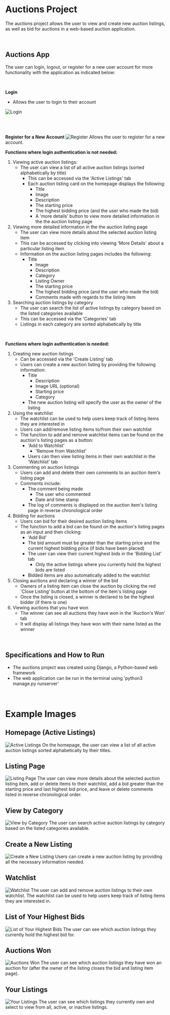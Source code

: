# Auctions Project
The auctions project allows the user to view and create new auction listings, as well as bid for auctions in a web-based auction application.

&nbsp; 

## Auctions App
The user can login, logout, or register for a new user account for more functionality with the application as indicated below:  

&nbsp; 

**Login**
- Allows the user to login to their account
&nbsp;

![Login](/auctions/static/auctions/images/login.png?raw=true "Login")

<br></br>

**Register for a New Account**
![Register](/auctions/static/auctions/images/register.png?raw=true "Register")
Allows the user to register for a new account.

**Functions where login authentication is not needed:**
1. Viewing active auction listings:  
   - The user can view a list of all active auction listings (sorted alphabetically by title)
     - This can be accessed via the 'Active Listings' tab 
     - Each auction listing card on the homepage displays the following:
       - Title
        - Image
        - Description
        - The starting price
        - The highest bidding price (and the user who made the bid)
        - A 'more details' button to view more detailed information in the the auction listing page
2. Viewing more detailed information in the the auction listing page
   - The user can view more details about the selected auction listing item 
    - This can be accessed by clicking into viewing 'More Details' about a particular listing item
    - Information on the auction listing pages includes the following:
      - Title
        - Image
        - Description
        - Category
        - Listing Owner
        - The starting price
        - The highest bidding price (and the user who made the bid)
        - Comments made with regards to the listing item
2. Searching auction listings by category 
   - The user can search the list of active listings by category based on the listed categories available
    - This can be accessed via the 'Categories' tab 
    - Listings in each category are sorted alphabetically by title
      
&nbsp; 

**Functions where login authentication is needed:**
1. Creating new auction listings
   - Can be accessed via the 'Create Listing' tab 
   - Users can create a new auction listing by providing the following information:
      - Title
        - Description
        - Image URL (optional)
        - Starting price
        - Category
      - The new auction listing will specify the user as the owner of the listing
2. Using the watchlist
   - The watchlist can be used to help users keep track of listing items they are interested in
   - Users can add/remove listing items to/from their own watchlist
   - The function to add and remove watchlist items can be found on the auction's listing pages as a button:
      - 'Add to Watchlist'
         - 'Remove from Watchlist'
      - Users can then view listing items in their own watchlist in the 'Watchlist' tab
3. Commenting on auction listings
   - Users can add and delete their own comments to an auction item's listing page
   - Comments include:
      - The comment being made
        - The user who commented
        - Date and time stamp
      - The log of comments is displayed on the auction item's listing page in reverse chronological order
4. Bidding for auctions 
   - Users can bid for their desired auction listing items
   - The function to add a bid can be found on the auction's listing pages as an input and then clicking:
      - 'Add Bid'
      - The bid amount must be greater than the starting price and the current highest bidding price (if bids have been placed)
      - The user can view their current highest bids in the 'Bidding List' tab
        - Only the active listings where you currently hold the highest bids are listed
      - Bidded items are also automatically added to the watchlist
5. Closing auctions and declaring a winner of the bid
   - Owners of a listing item can close the auction by clicking the red 'Close Listing' button at the bottom of the item's listing page
   - Once the listing is closed, a winner is declared to be the highest bidder (if there is one)
6. Viewing auctions that you have won
   - The winner can see all auctions they have won in the 'Auction's Won' tab
   - It will display all listings they have won with their name listed as the winner

&nbsp; 

## Specifications and How to Run
- The auctions project was created using Django, a Python-based web framework
- The web application can be run in the terminal using 'python3 manage.py runserver'
  
&nbsp;  

# Example Images
## Homepage (Active Listings)
![Active Listings](/auctions/static/auctions/images/active_listings.png?raw=true "Active Listings")
On the homepage, the user can view a list of all active auction listings sorted alphabetically by their titles.

## Listing Page
![Listing Page](/auctions/static/auctions/images/listing_page.png?raw=true "Listing Page")
The user can view more details about the selected auction listing item, add or delete items to their watchlist, add a bid greater than the starting price and last highest bid price, and leave or delete comments listed in reverse chronological order.

## View by Category
![View by Category](/auctions/static/auctions/images/view_category.png?raw=true "View by Category")
The user can search active auction listings by category based on the listed categories available.

## Create a New Listing
![Create a New Listing](/auctions/static/auctions/images/create_listing.png?raw=true "Create a New Listing")
Users can create a new auction listing by providing all the necessary information needed.

## Watchlist
![Watchlist](/auctions/static/auctions/images/watchlist.png?raw=true "Watchlist")
The user can add and remove auction listings to their own watchlist. The watchlist can be used to help users keep track of listing items they are interested in. 

## List of Your Highest Bids
![List of Your Highest Bids](/auctions/static/auctions/images/bidding_list.png?raw=true "List of Your Highest Bids")
The user can see which auction listings they currently hold the highest bid for.

## Auctions Won
![Auctions Won](/auctions/static/auctions/images/auctions_won.png?raw=true "Auctions Won")
The user can see which auction listings they have won an auction for (after the owner of the listing closes the bid and listing item page).

## Your Listings
![Your Listings](/auctions/static/auctions/images/your_listings.png?raw=true "Your Listings")
The user can see which listings they currently own and select to view from all, active, or inactive listings.


